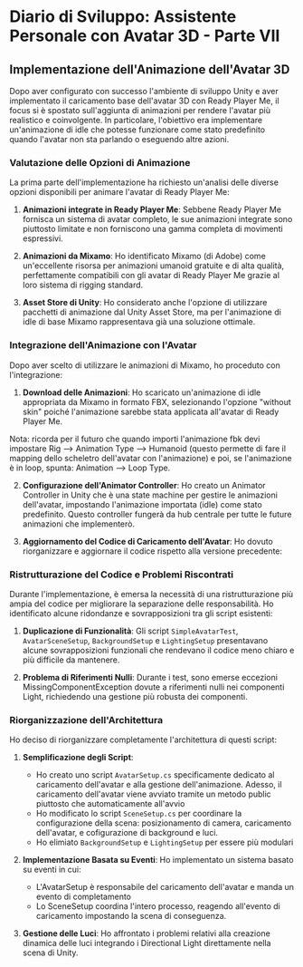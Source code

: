 # Diario di Sviluppo: Assistente Personale con Avatar 3D - Parte VII

## Implementazione dell'Animazione dell'Avatar 3D

Dopo aver configurato con successo l'ambiente di sviluppo Unity e aver implementato il caricamento base dell'avatar 3D con Ready Player Me, il focus si è spostato sull'aggiunta di animazioni per rendere l'avatar più realistico e coinvolgente. In particolare, l'obiettivo era implementare un'animazione di idle che potesse funzionare come stato predefinito quando l'avatar non sta parlando o eseguendo altre azioni.

### Valutazione delle Opzioni di Animazione

La prima parte dell'implementazione ha richiesto un'analisi delle diverse opzioni disponibili per animare l'avatar di Ready Player Me:

1. **Animazioni integrate in Ready Player Me**: Sebbene Ready Player Me fornisca un sistema di avatar completo, le sue animazioni integrate sono piuttosto limitate e non forniscono una gamma completa di movimenti espressivi.

2. **Animazioni da Mixamo**: Ho identificato Mixamo (di Adobe) come un'eccellente risorsa per animazioni umanoid gratuite e di alta qualità, perfettamente compatibili con gli avatar di Ready Player Me grazie al loro sistema di rigging standard.

3. **Asset Store di Unity**: Ho considerato anche l'opzione di utilizzare pacchetti di animazione dal Unity Asset Store, ma per l'animazione di idle di base Mixamo rappresentava già una soluzione ottimale.

### Integrazione dell'Animazione con l'Avatar

Dopo aver scelto di utilizzare le animazioni di Mixamo, ho proceduto con l'integrazione:

1. **Download delle Animazioni**: Ho scaricato un'animazione di idle appropriata da Mixamo in formato FBX, selezionando l'opzione "without skin" poiché l'animazione sarebbe stata applicata all'avatar di Ready Player Me.

Nota: ricorda per il futuro che quando importi l'animazione fbk devi impostare Rig --> Animation Type --> Humanoid (questo permette di fare il mapping dello scheletro dell'avatar con l'animazione) e poi, se l'animazione è in loop, spunta: Animation --> Loop Type.

2. **Configurazione dell'Animator Controller**: Ho creato un Animator Controller in Unity che è una state machine per gestire le animazioni dell'avatar, impostando l'animazione importata (idle) come stato predefinito. Questo controller fungerà da hub centrale per tutte le future animazioni che implementerò.

3. **Aggiornamento del Codice di Caricamento dell'Avatar**: Ho dovuto riorganizzare e aggiornare il codice rispetto alla versione precedente:

### Ristrutturazione del Codice e Problemi Riscontrati

Durante l'implementazione, è emersa la necessità di una ristrutturazione più ampia del codice per migliorare la separazione delle responsabilità. Ho identificato alcune ridondanze e sovrapposizioni tra gli script esistenti:

1. **Duplicazione di Funzionalità**: Gli script `SimpleAvatarTest`, `AvatarSceneSetup`, `BackgroundSetup` e `LightingSetup` presentavano alcune sovrapposizioni funzionali che rendevano il codice meno chiaro e più difficile da mantenere.

2. **Problema di Riferimenti Nulli**: Durante i test, sono emerse eccezioni MissingComponentException dovute a riferimenti nulli nei componenti Light, richiedendo una gestione più robusta dei componenti.

### Riorganizzazione dell'Architettura

Ho deciso di riorganizzare completamente l'architettura di questi script:

1. **Semplificazione degli Script**:
   - Ho creato uno script `AvatarSetup.cs` specificamente dedicato al caricamento dell'avatar e alla gestione dell'animazione. Adesso, il caricamento dell'avatar viene avviato tramite un metodo public piuttosto che automaticamente all'avvio
   - Ho modificato lo script `SceneSetup.cs` per coordinare la configurazione della scena: posizionamento di camera, caricamento dell'avatar, e cofigurazione di background e luci.
   - Ho elimiato `BackgroundSetup` e `LightingSetup` per essere più modulari

2. **Implementazione Basata su Eventi**: Ho implementato un sistema basato su eventi in cui:
   - L'AvatarSetup è responsabile del caricamento dell'avatar e manda un evento di completamento
   - Lo SceneSetup coordina l'intero processo, reagendo all'evento di caricamento impostando la scena di conseguenza.

3. **Gestione delle Luci**: Ho affrontato i problemi relativi alla creazione dinamica delle luci integrando i Directional Light direttamente nella scena di Unity.
